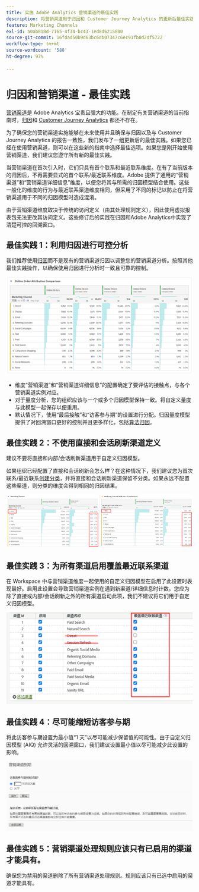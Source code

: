 ```yaml
---
title: 实施 Adobe Analytics 营销渠道的最佳实践
description: 将营销渠道用于归因和 Customer Journey Analytics 的更新后最佳实践
feature: Marketing Channels
exl-id: a0ab818d-7165-4f34-bc43-1ed8d6215800
source-git-commit: 16fdad50b9d63bc6db07347c6ec91fb0d2df5722
workflow-type: tm+mt
source-wordcount: '588'
ht-degree: 97%

---
```


# 归因和营销渠道 - 最佳实践

[营销渠道](/help/components/c-marketing-channels/c-getting-started-mchannel.md)是 Adobe Analytics 宝贵且强大的功能。在制定有关营销渠道的当前指南时，[归因](/help/analyze/analysis-workspace/attribution/overview.md)和 [Customer Journey Analytics](https://experienceleague.adobe.com/docs/analytics-platform/using/cja-usecases/marketing-channels.html?lang=zh-Hans#cja-usecases) 都还不存在。

为了确保您的营销渠道实施能够在未来使用并且确保与归因以及与 Customer Journey Analytics 的报告一致性，我们发布了一组更新后的最佳实践。如果您已经在使用营销渠道，则可以在这些新的指南中选择最佳选项。如果您是刚开始使用营销渠道，我们建议您遵守所有新的最佳实践。

当营销渠道在首次引入时，它们只具有首个联系和最近联系维度。在有了当前版本的归因后，不再需要显式的首个联系/最近联系维度。Adobe 提供了通用的“营销渠道”和“营销渠道详细信息”维度，以便您将其与所需的归因模型结合使用。这些一般化的维度的行为与最近联系渠道维度相同，但采用了不同的标记以防止在将营销渠道用于不同的归因模型时造成混淆。

由于营销渠道维度取决于传统的访问定义（由其处理规则定义），因此使用虚拟报表包无法更改其访问定义。这些修订后的实践在归因和Adobe Analytics中实现了清楚可控的回溯窗口。

## 最佳实践 1：利用归因进行可控分析

我们推荐使用[归因](/help/analyze/analysis-workspace/attribution/overview.md)而不是现有的营销渠道归因以调整您的营销渠道分析。按照其他最佳实践操作，以确保使用归因进行分析时一致且可靠的控制。

![](assets/attribution.png)

* 维度“营销渠道”和“营销渠道详细信息”的配置确定了要评估的接触点，与各个营销渠道实例对应。
* 对于量度分析，您的组织应该与一个或多个归因模型保持一致。将自定义量度与此模型一起保存以便重用。
* 默认情况下，使用“最后接触”和“访客参与期”的设置进行分配。归因量度模型提供了对回溯窗口更好的控制并且更多样化，包括[算法归因](https://experienceleague.adobe.com/docs/analytics/analyze/analysis-workspace/attribution/algorithmic.html?lang=zh-Hans#analysis-workspace)。

## 最佳实践 2：不使用直接和会话刷新渠道定义

建议不要将直接和内部/会话刷新渠道用于自定义归因模型。

如果组织已经配置了直接和会话刷新会怎么样？在这种情况下，我们建议您为首次联系/最近联系[创建分类](/help/admin/admin/c-manage-report-suites/c-edit-report-suites/marketing-channels/classifications-mchannel.md)，并将直接和会话刷新渠道保留不分类。如果永远不配置这些渠道，则分类的维度会得到相同的归因结果。

![](assets/direct-session-refresh.png)

## 最佳实践 3：为所有渠道启用覆盖最近联系渠道

在 Workspace 中与营销渠道维度一起使用的自定义归因模型在启用了此设置时表现最好。启用此设置会导致营销渠道实例在遇到新渠道/详细信息时计数。您应为除了直接或内部/会话刷新之外的所有渠道启动此项，我们不建议将它们用于自定义归因模型。

![](assets/override.png)

## 最佳实践 4：尽可能缩短访客参与期

将此访客参与期设置为最小值“1 天”以尽可能减少保留值的可能性。由于自定义归因模型 (AIQ) 允许灵活的回溯窗口，我们建议设置最小值以尽可能减少此设置的影响。

![](assets/expiration.png)

## 最佳实践 5：营销渠道处理规则应该只有已启用的渠道才能具有。

确保您为禁用的渠道删除了所有营销渠道处理规则。规则应该只有已选中启用的渠道才能具有。
